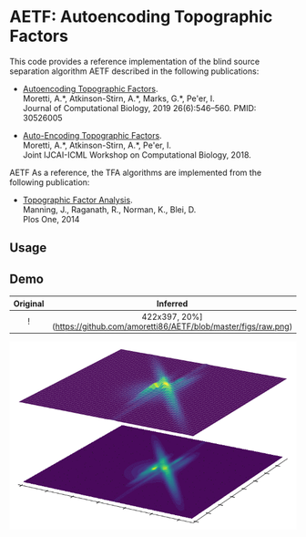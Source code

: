 # AETF: Autoencoding Topographic Factors

This code provides a reference implementation of the blind source separation algorithm AETF described in the following publications:

  * [Autoencoding Topographic Factors](https://www.liebertpub.com/doi/full/10.1089/cmb.2018.0176). \
  Moretti, A.\*, Atkinson-Stirn, A.\*, Marks, G.\*, Pe'er, I. \
  Journal of Computational Biology, 2019 26(6):546–560. PMID: 30526005

  * [Auto-Encoding Topographic Factors](www.cs.columbia.edu/~amoretti/papers/AETF.pdf). \
  Moretti, A.\*, Atkinson-Stirn, A.\*, Pe'er, I. \
  Joint IJCAI-ICML Workshop on Computational Biology, 2018.
  
AETF As a reference, the TFA algorithms are implemented from the following publication:
  
  * [Topographic Factor Analysis](https://journals.plos.org/plosone/article?id=10.1371/journal.pone.0094914). \
  Manning, J., Raganath, R., Norman, K., Blei, D. \
  Plos One, 2014
  
  ## Usage
  
  
  ## Demo

| Original | Inferred |
|:--------------------------:|:--------------------------:|
|!|422x397, 20%](https://github.com/amoretti86/AETF/blob/master/figs/raw.png)|
![fit](https://github.com/amoretti86/AETF/blob/master/Flow%20evolution%20across%20epochs.gif)

